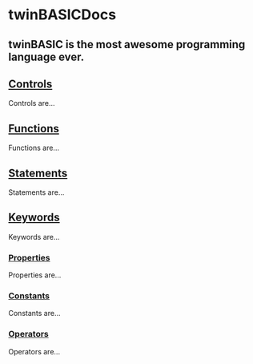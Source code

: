 # twinBASICDocs
twinBASIC is the most awesome programming language ever.
---
## [Controls](section_controls.md)
Controls are...

## [Functions](section_functions.md)
Functions are...

## [Statements](section_statements.md)
Statements are...

## [Keywords](section_keywords.md)
Keywords are...

### [Properties](section_properties.md)
Properties are...

### [Constants](section_constants.md)
Constants are...

### [Operators](section_operators.md)
Operators are...